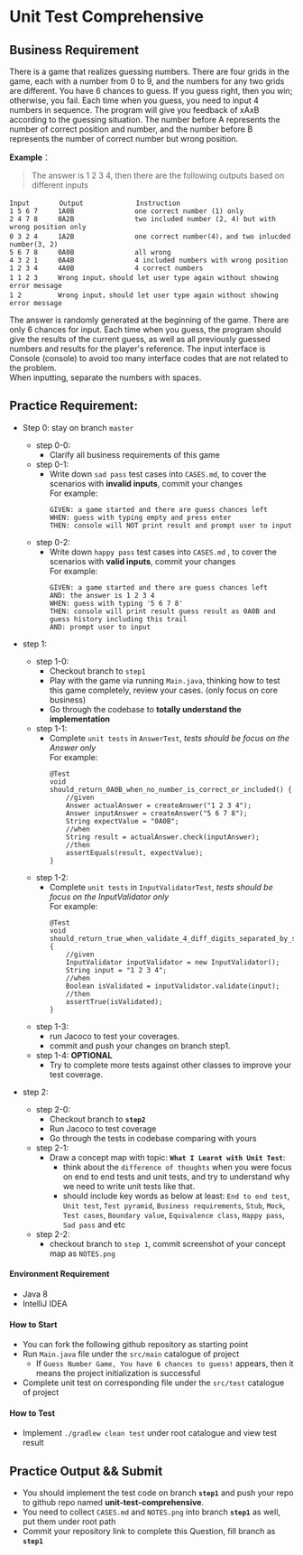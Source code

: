 # Unit Test Comprehensive 

## Business Requirement

There is a game that realizes guessing numbers. There are four grids in the game, each with a number from 0 to 9, and the numbers for any two grids are different. You have 6 chances to guess. If you guess right, then you win; otherwise, you fail. Each time when you guess, you need to input 4 numbers in sequence. The program will give you feedback of xAxB according to the guessing situation. The number before A represents the number of correct position and number, and the number before B represents the number of correct number but wrong position.


**Example**：

> The answer is 1 2 3 4, then there are the following outputs based on different inputs

```
Input　　    Output             Instruction
1 5 6 7     1A0B               one correct number (1) only
2 4 7 8     0A2B               two included number (2, 4) but with wrong position only 
0 3 2 4     1A2B               one correct number(4)，and two inlucded number(3, 2)
5 6 7 8     0A0B               all wrong
4 3 2 1     0A4B               4 included numbers with wrong position
1 2 3 4     4A0B               4 correct numbers
1 1 2 3     Wrong input，should let user type again without showing error message
1 2         Wrong input，should let user type again without showing error message
```
 
The answer is randomly generated at the beginning of the game. There are only 6 chances for input.  Each time when you guess, the program
 should give the results of the current guess, as well as all previously guessed numbers and results for the player's reference. The 
 input interface is Console (console) to avoid too many interface codes that are not related to the problem.<br>
When inputting, separate the numbers with spaces.

## Practice Requirement:
- Step 0: stay on branch `master`<br>
    - step 0-0: 
        - Clarify all business requirements of this game
    - step 0-1: 
        - Write down `sad pass` test cases into `CASES.md`, to cover the scenarios with **invalid inputs**, commit your changes<br>
            For example:
            ```
            GIVEN: a game started and there are guess chances left
            WHEN: guess with typing empty and press enter
            THEN: console will NOT print result and prompt user to input
            ```
    - step 0-2: 
        - Write down `happy pass` test cases into `CASES.md` , to cover the scenarios with **valid inputs**, commit your changes <br>
            For example:
            ```
            GIVEN: a game started and there are guess chances left
            AND: the answer is 1 2 3 4
            WHEN: guess with typing '5 6 7 8'
            THEN: console will print result guess result as 0A0B and guess history including this trail
            AND: prompt user to input
            ```

- step 1:
    - step 1-0:
        - Checkout branch to `step1`
        - Play with the game via running `Main.java`, thinking how to test this game completely, review your cases. (only focus on core business)
        - Go through the codebase to **totally understand the implementation**
    - step 1-1:
        - Complete `unit tests` in `AnswerTest`, _tests should be focus on the Answer only_ <br>
            For example:
            ```
            @Test
            void should_return_0A0B_when_no_number_is_correct_or_included() {
                //given
                Answer actualAnswer = createAnswer("1 2 3 4");
                Answer inputAnswer = createAnswer("5 6 7 8");
                String expectValue = "0A0B";
                //when
                String result = actualAnswer.check(inputAnswer);
                //then
                assertEquals(result, expectValue);
            }
            ```
    - step 1-2:
        - Complete `unit tests` in `InputValidatorTest`, _tests should be focus on the InputValidator only_ <br>
            For example:
            ```
            @Test
            void should_return_true_when_validate_4_diff_digits_separated_by_single_space() {
                //given
                InputValidator inputValidator = new InputValidator();
                String input = "1 2 3 4";
                //when
                Boolean isValidated = inputValidator.validate(input);
                //then
                assertTrue(isValidated);
            }
            ```
    - step 1-3:
        - run Jacoco to test your coverages.
        - commit and push your changes on branch step1.
    - step 1-4: **OPTIONAL**
        - Try to complete more tests against other classes to improve your test coverage.

- step 2:
    - step 2-0:
        - Checkout branch to **`step2`**
        - Run Jacoco to test coverage
        - Go through the tests in codebase comparing with yours
    - step 2-1:
        - Draw a concept map with topic: **`What I Learnt with Unit Test`**:
            - think about the `difference of thoughts` when you were focus on end to end tests and unit tests, and try to understand why we need to write unit tests like that. 
            - should include key words as below at least: `End to end test`, `Unit test`, `Test pyramid`, `Business requirements`, `Stub`, 
                `Mock`, `Test cases`, `Boundary value`, `Equivalence class`, `Happy pass`, `Sad pass` and etc
    - step 2-2:
        - checkout branch to `step 1`, commit screenshot of your concept map as `NOTES.png`

#### Environment Requirement
- Java 8
- IntelliJ IDEA

#### How to Start
- You can fork the following github repository as starting point
- Run `Main.java` file under the `src/main` catalogue of project
  - If `Guess Number Game, You have 6 chances to guess!` appears, then it means the project initialization is successful
- Complete unit test on corresponding file under the `src/test` catalogue of project

#### How to Test
- Implement `./gradlew clean test` under root catalogue and view test result
 
## Practice Output && Submit
- You should implement the test code on branch **`step1`** and push your repo to github repo named **unit-test-comprehensive**.
- You need to collect `CASES.md` and `NOTES.png` into branch **`step1`** as well, put them under root path
- Commit your repository link to complete this Question, fill branch as **`step1`**
